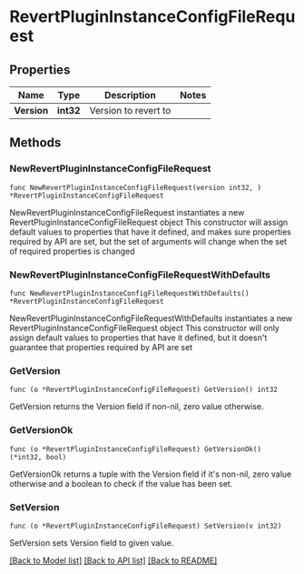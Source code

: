 # RevertPluginInstanceConfigFileRequest

## Properties

Name | Type | Description | Notes
------------ | ------------- | ------------- | -------------
**Version** | **int32** | Version to revert to | 

## Methods

### NewRevertPluginInstanceConfigFileRequest

`func NewRevertPluginInstanceConfigFileRequest(version int32, ) *RevertPluginInstanceConfigFileRequest`

NewRevertPluginInstanceConfigFileRequest instantiates a new RevertPluginInstanceConfigFileRequest object
This constructor will assign default values to properties that have it defined,
and makes sure properties required by API are set, but the set of arguments
will change when the set of required properties is changed

### NewRevertPluginInstanceConfigFileRequestWithDefaults

`func NewRevertPluginInstanceConfigFileRequestWithDefaults() *RevertPluginInstanceConfigFileRequest`

NewRevertPluginInstanceConfigFileRequestWithDefaults instantiates a new RevertPluginInstanceConfigFileRequest object
This constructor will only assign default values to properties that have it defined,
but it doesn't guarantee that properties required by API are set

### GetVersion

`func (o *RevertPluginInstanceConfigFileRequest) GetVersion() int32`

GetVersion returns the Version field if non-nil, zero value otherwise.

### GetVersionOk

`func (o *RevertPluginInstanceConfigFileRequest) GetVersionOk() (*int32, bool)`

GetVersionOk returns a tuple with the Version field if it's non-nil, zero value otherwise
and a boolean to check if the value has been set.

### SetVersion

`func (o *RevertPluginInstanceConfigFileRequest) SetVersion(v int32)`

SetVersion sets Version field to given value.



[[Back to Model list]](../README.md#documentation-for-models) [[Back to API list]](../README.md#documentation-for-api-endpoints) [[Back to README]](../README.md)


